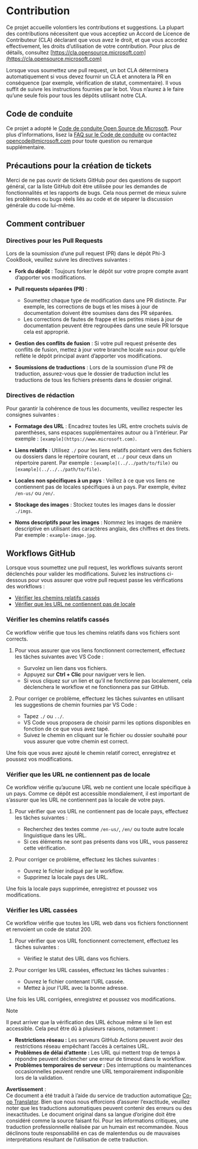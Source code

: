 <!--
CO_OP_TRANSLATOR_METADATA:
{
  "original_hash": "90d0d072cf26ccc1f271a580d3e45d70",
  "translation_date": "2025-07-16T14:35:07+00:00",
  "source_file": "CONTRIBUTING.md",
  "language_code": "fr"
}
-->
# Contribution

Ce projet accueille volontiers les contributions et suggestions. La plupart des contributions nécessitent que vous acceptiez un
Accord de Licence de Contributeur (CLA) déclarant que vous avez le droit, et que vous accordez effectivement,
les droits d’utilisation de votre contribution. Pour plus de détails, consultez [https://cla.opensource.microsoft.com](https://cla.opensource.microsoft.com)

Lorsque vous soumettez une pull request, un bot CLA déterminera automatiquement si vous devez fournir
un CLA et annotera la PR en conséquence (par exemple, vérification de statut, commentaire). Il vous suffit de suivre les instructions
fournies par le bot. Vous n’aurez à le faire qu’une seule fois pour tous les dépôts utilisant notre CLA.

## Code de conduite

Ce projet a adopté le [Code de conduite Open Source de Microsoft](https://opensource.microsoft.com/codeofconduct/).
Pour plus d’informations, lisez la [FAQ sur le Code de conduite](https://opensource.microsoft.com/codeofconduct/faq/) ou contactez [opencode@microsoft.com](mailto:opencode@microsoft.com) pour toute question ou remarque supplémentaire.

## Précautions pour la création de tickets

Merci de ne pas ouvrir de tickets GitHub pour des questions de support général, car la liste GitHub doit être utilisée pour les demandes de fonctionnalités et les rapports de bugs. Cela nous permet de mieux suivre les problèmes ou bugs réels liés au code et de séparer la discussion générale du code lui-même.

## Comment contribuer

### Directives pour les Pull Requests

Lors de la soumission d’une pull request (PR) dans le dépôt Phi-3 CookBook, veuillez suivre les directives suivantes :

- **Fork du dépôt** : Toujours forker le dépôt sur votre propre compte avant d’apporter vos modifications.

- **Pull requests séparées (PR)** :
  - Soumettez chaque type de modification dans une PR distincte. Par exemple, les corrections de bugs et les mises à jour de documentation doivent être soumises dans des PR séparées.
  - Les corrections de fautes de frappe et les petites mises à jour de documentation peuvent être regroupées dans une seule PR lorsque cela est approprié.

- **Gestion des conflits de fusion** : Si votre pull request présente des conflits de fusion, mettez à jour votre branche locale `main` pour qu’elle reflète le dépôt principal avant d’apporter vos modifications.

- **Soumissions de traductions** : Lors de la soumission d’une PR de traduction, assurez-vous que le dossier de traduction inclut les traductions de tous les fichiers présents dans le dossier original.

### Directives de rédaction

Pour garantir la cohérence de tous les documents, veuillez respecter les consignes suivantes :

- **Formatage des URL** : Encadrez toutes les URL entre crochets suivis de parenthèses, sans espaces supplémentaires autour ou à l’intérieur. Par exemple : `[example](https://www.microsoft.com)`.

- **Liens relatifs** : Utilisez `./` pour les liens relatifs pointant vers des fichiers ou dossiers dans le répertoire courant, et `../` pour ceux dans un répertoire parent. Par exemple : `[example](../../path/to/file)` ou `[example](../../../path/to/file)`.

- **Locales non spécifiques à un pays** : Veillez à ce que vos liens ne contiennent pas de locales spécifiques à un pays. Par exemple, évitez `/en-us/` ou `/en/`.

- **Stockage des images** : Stockez toutes les images dans le dossier `./imgs`.

- **Noms descriptifs pour les images** : Nommez les images de manière descriptive en utilisant des caractères anglais, des chiffres et des tirets. Par exemple : `example-image.jpg`.

## Workflows GitHub

Lorsque vous soumettez une pull request, les workflows suivants seront déclenchés pour valider les modifications. Suivez les instructions ci-dessous pour vous assurer que votre pull request passe les vérifications des workflows :

- [Vérifier les chemins relatifs cassés](../..)
- [Vérifier que les URL ne contiennent pas de locale](../..)

### Vérifier les chemins relatifs cassés

Ce workflow vérifie que tous les chemins relatifs dans vos fichiers sont corrects.

1. Pour vous assurer que vos liens fonctionnent correctement, effectuez les tâches suivantes avec VS Code :
    - Survolez un lien dans vos fichiers.
    - Appuyez sur **Ctrl + Clic** pour naviguer vers le lien.
    - Si vous cliquez sur un lien et qu’il ne fonctionne pas localement, cela déclenchera le workflow et ne fonctionnera pas sur GitHub.

1. Pour corriger ce problème, effectuez les tâches suivantes en utilisant les suggestions de chemin fournies par VS Code :
    - Tapez `./` ou `../`.
    - VS Code vous proposera de choisir parmi les options disponibles en fonction de ce que vous avez tapé.
    - Suivez le chemin en cliquant sur le fichier ou dossier souhaité pour vous assurer que votre chemin est correct.

Une fois que vous avez ajouté le chemin relatif correct, enregistrez et poussez vos modifications.

### Vérifier que les URL ne contiennent pas de locale

Ce workflow vérifie qu’aucune URL web ne contient une locale spécifique à un pays. Comme ce dépôt est accessible mondialement, il est important de s’assurer que les URL ne contiennent pas la locale de votre pays.

1. Pour vérifier que vos URL ne contiennent pas de locale pays, effectuez les tâches suivantes :

    - Recherchez des textes comme `/en-us/`, `/en/` ou toute autre locale linguistique dans les URL.
    - Si ces éléments ne sont pas présents dans vos URL, vous passerez cette vérification.

1. Pour corriger ce problème, effectuez les tâches suivantes :
    - Ouvrez le fichier indiqué par le workflow.
    - Supprimez la locale pays des URL.

Une fois la locale pays supprimée, enregistrez et poussez vos modifications.

### Vérifier les URL cassées

Ce workflow vérifie que toutes les URL web dans vos fichiers fonctionnent et renvoient un code de statut 200.

1. Pour vérifier que vos URL fonctionnent correctement, effectuez les tâches suivantes :
    - Vérifiez le statut des URL dans vos fichiers.

2. Pour corriger les URL cassées, effectuez les tâches suivantes :
    - Ouvrez le fichier contenant l’URL cassée.
    - Mettez à jour l’URL avec la bonne adresse.

Une fois les URL corrigées, enregistrez et poussez vos modifications.

> [!NOTE]
>
> Il peut arriver que la vérification des URL échoue même si le lien est accessible. Cela peut être dû à plusieurs raisons, notamment :
>
> - **Restrictions réseau :** Les serveurs GitHub Actions peuvent avoir des restrictions réseau empêchant l’accès à certaines URL.
> - **Problèmes de délai d’attente :** Les URL qui mettent trop de temps à répondre peuvent déclencher une erreur de timeout dans le workflow.
> - **Problèmes temporaires de serveur :** Des interruptions ou maintenances occasionnelles peuvent rendre une URL temporairement indisponible lors de la validation.

**Avertissement** :  
Ce document a été traduit à l’aide du service de traduction automatique [Co-op Translator](https://github.com/Azure/co-op-translator). Bien que nous nous efforcions d’assurer l’exactitude, veuillez noter que les traductions automatiques peuvent contenir des erreurs ou des inexactitudes. Le document original dans sa langue d’origine doit être considéré comme la source faisant foi. Pour les informations critiques, une traduction professionnelle réalisée par un humain est recommandée. Nous déclinons toute responsabilité en cas de malentendus ou de mauvaises interprétations résultant de l’utilisation de cette traduction.